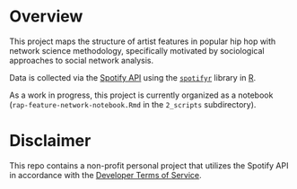 # Overview
This project maps the structure of artist features in popular hip hop with network science methodology, specifically motivated by sociological approaches to social network analysis.

Data is collected via the [Spotify API](https://developer.spotify.com/documentation/web-api/) using the [`spotifyr`](https://github.com/charlie86/spotifyr) library in [R](https://www.r-project.org/). 

As a work in progress, this project is currently organized as a notebook (`rap-feature-network-notebook.Rmd` in the `2_scripts` subdirectory).

# Disclaimer
This repo contains a non-profit personal project that utilizes the Spotify API in accordance with the [Developer Terms of Service](https://developer.spotify.com/terms/).